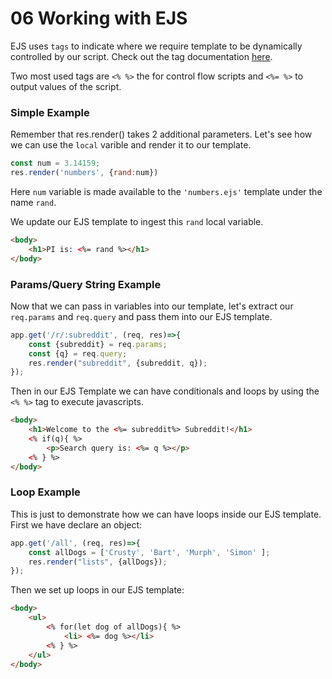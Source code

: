 # 06 Working with EJS
EJS uses `tags` to indicate where we require template to be dynamically controlled by our script. 
Check out the tag documentation [here](https://ejs.co/#docs). 

Two most used tags are `<% %>` the for control flow scripts and `<%= %>` to output values of the script. 

### Simple Example
Remember that res.render() takes 2 additional parameters. 
Let's see how we can use the `local` varible and render it to our template. 

```javascript
const num = 3.14159; 
res.render('numbers', {rand:num})
```
Here `num` variable is made available to the `'numbers.ejs'` template under the name `rand`. 

We update our EJS template to ingest this `rand` local variable. 
```html
<body>
    <h1>PI is: <%= rand %></h1>
</body>
```
### Params/Query String Example
Now that we can pass in variables into our template, let's extract our `req.params` and `req.query` and pass them into our EJS template. 
```javascript
app.get('/r/:subreddit', (req, res)=>{
    const {subreddit} = req.params; 
    const {q} = req.query; 
    res.render("subreddit", {subreddit, q});
});
```

Then in our EJS Template we can have conditionals and loops by using the `<% %>` tag to execute javascripts. 
```html
<body>
    <h1>Welcome to the <%= subreddit%> Subreddit!</h1>
    <% if(q){ %>
        <p>Search query is: <%= q %></p>
    <% } %>
</body>
```

### Loop Example 
This is just to demonstrate how we can have loops inside our EJS template. 
First we have declare an object: 
```javascript
app.get('/all', (req, res)=>{
    const allDogs = ['Crusty', 'Bart', 'Murph', 'Simon' ]; 
    res.render("lists", {allDogs});
});
```

Then we set up loops in our EJS template: 
```html
<body>
    <ul>
        <% for(let dog of allDogs){ %>
            <li> <%= dog %></li>
        <% } %>
    </ul>
</body>
```